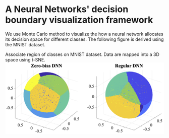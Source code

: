 # A Neural Networks' decision boundary visualization framework

We use Monte Carlo method to visualize the how a neural network allocates its decision space for different classes. The following figure is derived using the MNIST dataset.

Associate region of classes on MNIST dataset. Data are mapped into a 3D space using t-SNE.
![alt text](https://github.com/pcwhy/NeuralDBVis/blob/main/figRegionVisualization.png)
